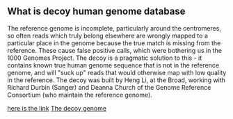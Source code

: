 ## What is decoy human genome database 

The reference genome is incomplete, particularly around the centromeres, so often reads which truly belong elsewhere are wrongly mapped to a particular place in the genome because the true match is missing from the reference. These cause false positive calls, which were bothering us in the 1000 Genomes Project. The decoy is a pragmatic solution to this - it contains known true human genome sequence that is not in the reference genome, and will "suck up" reads that would otherwise map with low quality in the reference. The decoy was built by Heng Li, at the Broad, working with Richard Durbin (Sanger) and Deanna Church of the Genome Reference Consortium (who maintain the reference genome).

[here is the link](https://www.biostars.org/p/73100/#:~:text=The%20decoy%20is%20a%20pragmatic,low%20quality%20in%20the%20reference)
[The decoy genome](https://www.cureffi.org/2013/02/01/the-decoy-genome/)
